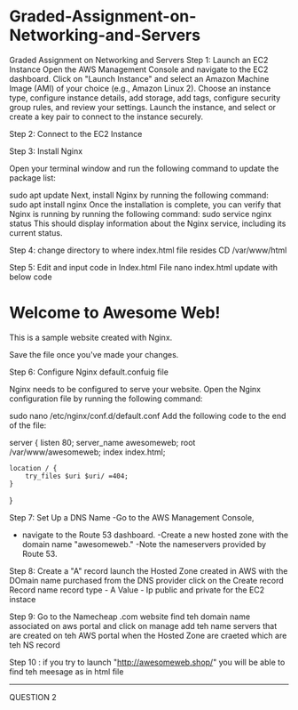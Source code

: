 # Graded-Assignment-on-Networking-and-Servers
Graded Assignment on Networking and Servers
Step 1:  Launch an EC2 Instance
Open the AWS Management Console and navigate to the EC2 dashboard.
Click on "Launch Instance" and select an Amazon Machine Image (AMI) of your choice (e.g., Amazon Linux 2).
Choose an instance type, configure instance details, add storage, add tags, configure security group rules, and review your settings.
Launch the instance, and select or create a key pair to connect to the instance securely.

Step 2: Connect to the EC2 Instance

Step 3: Install Nginx

Open your terminal window and run the following command to update the package list:

sudo apt update
Next, install Nginx by running the following command:
sudo apt install nginx
Once the installation is complete, you can verify that Nginx is running by running the following command:
sudo service nginx status
This should display information about the Nginx service, including its current status.

Step 4: change directory to where index.html file resides 
CD /var/www/html

Step 5: Edit and input code in   Index.html File
nano index.html
update with below code 
<!DOCTYPE html>
<html>
<head>
    <title>Awesome Web</title>
</head>
<body>
    <h1>Welcome to Awesome Web!</h1>
    <p>This is a sample website created with Nginx.</p>
</body>
</html>


Save the file once you've made your changes.

Step 6: Configure Nginx default.confuig file 

Nginx needs to be configured to serve your website. Open the Nginx configuration file by running the following command:

sudo nano /etc/nginx/conf.d/default.conf
Add the following code to the end of the file:


server {
    listen 80;
    server_name awesomeweb;
    root /var/www/awesomeweb;
    index index.html;

    location / {
        try_files $uri $uri/ =404;
    }
}

Step 7:  Set Up a DNS Name
-Go to the AWS Management Console,
- navigate to the Route 53 dashboard.
-Create a new hosted zone with the domain name "awesomeweb."
-Note the nameservers provided by Route 53.

Step 8: Create a "A" record 
launch the Hosted Zone created in AWS with the DOmain name purchased from the DNS provider
click on  the Create record 
Record name  record type - A
Value - Ip public and private for the EC2 instace 

Step 9: Go  to the Namecheap .com website 
find teh domain name associated on aws portal and click on manage 
add teh name servers that are created on teh AWS portal when the Hosted Zone are craeted which are teh NS record 

Step 10 :  if you try to launch  "http://awesomeweb.shop/" you will be able to find teh meesage as in html file 

**********************************************************************************************************************************************************
QUESTION 2
